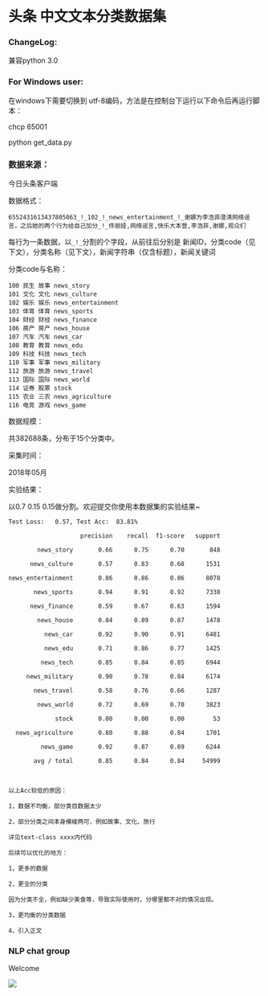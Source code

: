 # 头条 中文文本分类数据集


### ChangeLog:

兼容python 3.0

### For Windows user:

在windows下需要切换到 utf-8编码，方法是在控制台下运行以下命令后再运行脚本：

chcp 65001 

python get_data.py


### 数据来源：

今日头条客户端



数据格式：

```
6552431613437805063_!_102_!_news_entertainment_!_谢娜为李浩菲澄清网络谣言，之后她的两个行为给自己加分_!_佟丽娅,网络谣言,快乐大本营,李浩菲,谢娜,观众们
```

每行为一条数据，以`_!_`分割的个字段，从前往后分别是 新闻ID，分类code（见下文），分类名称（见下文），新闻字符串（仅含标题），新闻关键词



分类code与名称：

```
100 民生 故事 news_story
101 文化 文化 news_culture
102 娱乐 娱乐 news_entertainment
103 体育 体育 news_sports
104 财经 财经 news_finance
106 房产 房产 news_house
107 汽车 汽车 news_car
108 教育 教育 news_edu 
109 科技 科技 news_tech
110 军事 军事 news_military
112 旅游 旅游 news_travel
113 国际 国际 news_world
114 证券 股票 stock
115 农业 三农 news_agriculture
116 电竞 游戏 news_game
```



数据规模：

共382688条，分布于15个分类中。



采集时间：

2018年05月



实验结果：

以0.7 0.15 0.15做分割。欢迎提交你使用本数据集的实验结果~

```
Test Loss:   0.57, Test Acc:  83.81%

                    precision    recall  f1-score   support

        news_story       0.66      0.75      0.70       848

      news_culture       0.57      0.83      0.68      1531

news_entertainment       0.86      0.86      0.86      8078

       news_sports       0.94      0.91      0.92      7338

      news_finance       0.59      0.67      0.63      1594

        news_house       0.84      0.89      0.87      1478

          news_car       0.92      0.90      0.91      6481

          news_edu       0.71      0.86      0.77      1425

         news_tech       0.85      0.84      0.85      6944

     news_military       0.90      0.78      0.84      6174

       news_travel       0.58      0.76      0.66      1287

        news_world       0.72      0.69      0.70      3823

             stock       0.00      0.00      0.00        53

  news_agriculture       0.80      0.88      0.84      1701

         news_game       0.92      0.87      0.89      6244

       avg / total       0.85      0.84      0.84     54999



以上Acc较低的原因：

1，数据不均衡，部分类目数据太少

2，部分分类之间本身模棱两可，例如故事、文化、旅行

详见text-class xxxx内代码

后续可以优化的地方：

1，更多的数据

2，更全的分类

因为分类不全，例如缺少美食等，导致实际使用时，分哪里都不对的情况出现。

3，更均衡的分类数据

4，引入正文

```


### NLP chat group

Welcome

![](http://fate2.oss-cn-shanghai.aliyuncs.com/meta/qq-qun-nlp.jpeg)
